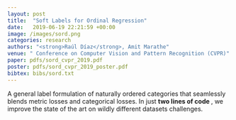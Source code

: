 ```yaml
---
layout: post
title:  "Soft Labels for Ordinal Regression"
date:   2019-06-19 22:21:59 +00:00
image: /images/sord.png
categories: research
authors: "<strong>Raúl Díaz</strong>, Amit Marathe"
venue: " Conference on Computer Vision and Pattern Recognition (CVPR)"
paper: pdfs/sord_cvpr_2019.pdf
poster: pdfs/sord_cvpr_2019_poster.pdf
bibtex: bibs/sord.txt
---
```

A general label formulation of naturally ordered categories that seamlessly blends metric losses and categorical losses. In just <strong> two lines of code </strong>, we improve the state of the art on wildly different datasets challenges.